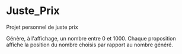 # Juste_Prix
Projet personnel de juste prix

Génère, à l'affichage, un nombre entre 0 et 1000.
Chaque proposition affiche la position du nombre choisis par rapport au nombre généré.
